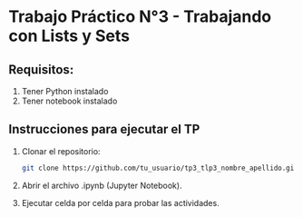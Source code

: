 
# Trabajo Práctico N°3 - Trabajando con Lists y Sets

## Requisitos:

1) Tener Python instalado
2) Tener notebook instalado
   
## Instrucciones para ejecutar el TP

1. Clonar el repositorio:
   ```bash
   git clone https://github.com/tu_usuario/tp3_tlp3_nombre_apellido.git
2. Abrir el archivo .ipynb (Jupyter Notebook).

3. Ejecutar celda por celda para probar las actividades.
